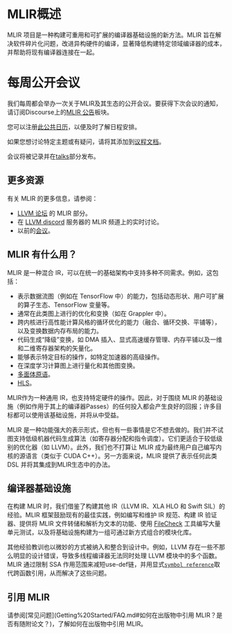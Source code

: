 # MLIR概述

MLIR 项目是一种构建可重用和可扩展的编译器基础设施的新方法。MLIR 旨在解决软件碎片化问题，改进异构硬件的编译，显著降低构建特定领域编译器的成本，并帮助将现有编译器连接在一起。

# 每周公开会议

我们每周都会举办一次关于MLIR及其生态的公开会议。要获得下次会议的通知，请订阅Discourse上的[MLIR 公告](https://discourse.llvm.org/c/mlir/mlir-announcements/44)板块。

您可以注册[此公共日历](https://calendar.google.com/calendar/u/0?cid=N2EzMDU3NTBjMjkzYWU5MTY5NGNlMmQ3YjJlN2JjNWEyYjViNjg1NTRmODcxOWZiOTU1MmIzNGQxYjkwNGJkZEBncm91cC5jYWxlbmRhci5nb29nbGUuY29t)，以便及时了解日程安排。

如果您想讨论特定主题或有疑问，请将其添加到[议程文档](https://docs.google.com/document/d/1y2YlcOVMPocQjSFi3X6gYGRjA0onyqr41ilXji10phw/edit#)。

会议将被记录并在[talks](Talks.md)部分发布。

## 更多资源

有关 MLIR 的更多信息，请参阅：

- [LLVM 论坛](https://llvm.discourse.group/c/mlir/31) 的 MLIR 部分。
- 在 [LLVM discord](https://discord.gg/xS7Z362) 服务器的 MLIR 频道上的实时讨论。
- 以前的[会议](Talks.md)。

## MLIR 有什么用？

MLIR 是一种混合 IR，可以在统一的基础架构中支持多种不同需求。例如，这包括：

- 表示数据流图（例如在 TensorFlow 中）的能力，包括动态形状、用户可扩展的算子生态、TensorFlow 变量等。
- 通常在此类图上进行的优化和变换（如在 Grappler 中）。
- 跨内核进行高性能计算风格的循环优化的能力（融合、循环交换、平铺等），以及变换数据内存布局的能力。
- 代码生成“降级”变换，如 DMA 插入、显式高速缓存管理、内存平铺以及一维和二维寄存器架构的矢量化。
- 能够表示特定目标的操作，如特定加速器的高级操作。
- 在深度学习计算图上进行量化和其他图变换。
- [多面体原语](Code%20Documentation/Dialects/'affine'%20Dialect.md)。
- [HLS](https://circt.llvm.org/)。

MLIR作为一种通用 IR，也支持特定硬件的操作。因此，对于围绕 MLIR 的基础设施（例如作用于其上的编译器Passes）的任何投入都会产生良好的回报；许多目标都可以使用该基础设施，并将从中受益。

MLIR 是一种功能强大的表示形式，但也有一些事情是它不想去做的。我们并不试图支持低级机器代码生成算法（如寄存器分配和指令调度）。它们更适合于较低级别的优化器（如 LLVM）。此外，我们也不打算让 MLIR 成为最终用户自己编写内核的源语言（类似于 CUDA C++）。另一方面来说，MLIR 提供了表示任何此类 DSL 并将其集成到MLIR生态中的办法。

## 编译器基础设施

在构建 MLIR 时，我们借鉴了构建其他 IR（LLVM IR、XLA HLO 和 Swift SIL）的经验。MLIR 框架鼓励现有的最佳实践，例如编写和维护 IR 规范、构建 IR 验证器、提供将 MLIR 文件转储和解析为文本的功能、使用 [FileCheck](https://llvm.org/docs/CommandGuide/FileCheck.html) 工具编写大量单元测试，以及将基础设施构建为一组可通过新方式组合的模块化库。

其他经验教训也以微妙的方式被纳入和整合到设计中。例如，LLVM 存在一些不那么明显的设计错误，导致多线程编译器无法同时处理 LLVM 模块中的多个函数。MLIR 通过限制 SSA 作用范围来减短use-def链，并用显式[`symbol reference`](Code%20Documentation/MLIR%20Language%20Reference.md#symbol-reference-attribute)取代跨函数引用，从而解决了这些问题。

## 引用 MLIR

请参阅[常见问题](Getting%20Started/FAQ.md#如何在出版物中引用 MLIR？是否有随附论文？)，了解如何在出版物中引用 MLIR。

